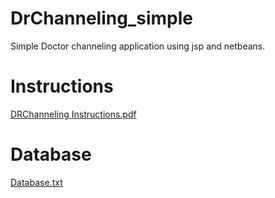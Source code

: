 # DrChanneling_simple
Simple Doctor channeling application using jsp and netbeans.


# Instructions
[DRChanneling Instructions.pdf](https://github.com/ChaminduSenanayake/DrChanneling_simple/files/6603242/DRChanneling.Instructions.pdf)

# Database
[Database.txt](https://github.com/ChaminduSenanayake/DrChanneling_simple/files/6603245/Database.txt)

